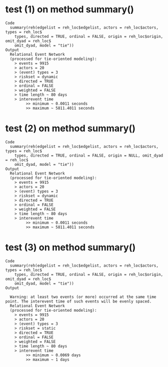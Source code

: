 # test (1) on method summary()

    Code
      summary(reh(edgelist = reh_loc$edgelist, actors = reh_loc$actors, types = reh_loc$
        types, directed = TRUE, ordinal = FALSE, origin = reh_loc$origin, omit_dyad = reh_loc$
        omit_dyad, model = "tie"))
    Output
      Relational Event Network
      (processed for tie-oriented modeling):
      	> events = 9915
      	> actors = 20
      	> (event) types = 3
      	> riskset = dynamic
      	> directed = TRUE
      	> ordinal = FALSE
      	> weighted = FALSE
      	> time length ~ 80 days
      	> interevent time 
      		 >> minimum ~ 0.0011 seconds
      		 >> maximum ~ 5811.4011 seconds

# test (2) on method summary()

    Code
      summary(reh(edgelist = reh_loc$edgelist, actors = reh_loc$actors, types = reh_loc$
        types, directed = TRUE, ordinal = FALSE, origin = NULL, omit_dyad = reh_loc$
        omit_dyad, model = "tie"))
    Output
      Relational Event Network
      (processed for tie-oriented modeling):
      	> events = 9915
      	> actors = 20
      	> (event) types = 3
      	> riskset = dynamic
      	> directed = TRUE
      	> ordinal = FALSE
      	> weighted = FALSE
      	> time length ~ 80 days
      	> interevent time 
      		 >> minimum ~ 0.0011 seconds
      		 >> maximum ~ 5811.4011 seconds

# test (3) on method summary()

    Code
      summary(reh(edgelist = reh_loc$edgelist, actors = reh_loc$actors, types = reh_loc$
        types, directed = TRUE, ordinal = FALSE, origin = reh_loc$origin, omit_dyad = reh_loc$
        omit_dyad, model = "tie"))
    Output
      
      Warning: at least two events (or more) occurred at the same time point. The interevent time of such events will be evenly spaced.
      Relational Event Network
      (processed for tie-oriented modeling):
      	> events = 9915
      	> actors = 20
      	> (event) types = 3
      	> riskset = static
      	> directed = TRUE
      	> ordinal = FALSE
      	> weighted = FALSE
      	> time length ~ 80 days
      	> interevent time 
      		 >> minimum ~ 0.0069 days
      		 >> maximum ~ 1 days

